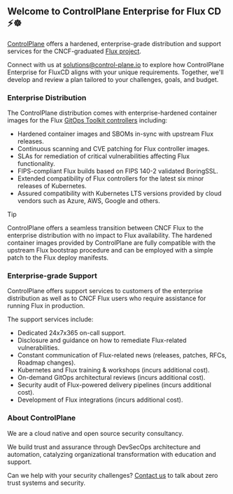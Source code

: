 ## Welcome to ControlPlane Enterprise for Flux CD ⚡☸️

[ControlPlane](https://control-plane.io/) offers a hardened, enterprise-grade distribution and
support services for the CNCF-graduated [Flux project](https://www.cncf.io/projects/flux/).

Connect with us at solutions@control-plane.io to explore how ControlPlane Enterprise for
FluxCD aligns with your unique requirements. Together, we'll develop and review a plan
tailored to your challenges, goals, and budget.

### Enterprise Distribution

The ControlPlane distribution comes with enterprise-hardened container images for the
Flux [GitOps Toolkit controllers](https://fluxcd.io/flux/components/) including:

- Hardened container images and SBOMs in-sync with upstream Flux releases.
- Continuous scanning and CVE patching for Flux controller images.
- SLAs for remediation of critical vulnerabilities affecting Flux functionality.
- FIPS-compliant Flux builds based on FIPS 140-2 validated BoringSSL.
- Extended compatibility of Flux controllers for the latest six minor releases of Kubernetes.
- Assured compatibility with Kubernetes LTS versions provided by cloud vendors such as Azure, AWS, Google and others.

> [!TIP]
> ControlPlane offers a seamless transition between CNCF Flux to the enterprise distribution with no impact
> to Flux availability. The hardened container images provided by ControlPlane are fully compatible
> with the upstream Flux bootstrap procedure and can be employed with a simple patch to the Flux deploy manifests.

### Enterprise-grade Support

ControlPlane offers support services to customers of the enterprise distribution as well as
to CNCF Flux users who require assistance for running Flux in production.

The support services include:

- Dedicated 24x7x365 on-call support.
- Disclosure and guidance on how to remediate Flux-related vulnerabilities.
- Constant communication of Flux-related news (releases, patches, RFCs, Roadmap changes).
- Kubernetes and Flux training & workshops (incurs additional cost).
- On-demand GitOps architectural reviews (incurs additional cost).
- Security audit of Flux-powered delivery pipelines (incurs additional cost).
- Development of Flux integrations (incurs additional cost).

### About ControlPlane

We are a cloud native and open source security consultancy.

We build trust and assurance through DevSecOps architecture and automation,
catalyzing organizational transformation with education and support.

Can we help with your security challenges?
[Contact us](https://control-plane.io/contact) to talk about zero trust systems and security.

